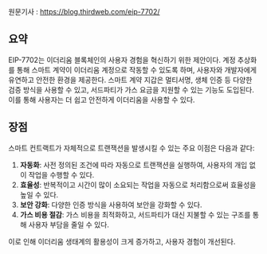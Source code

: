 원문기사 : https://blog.thirdweb.com/eip-7702/

## 요약

EIP-7702는 이더리움 블록체인의 사용자 경험을 혁신하기 위한 제안이다. 계정 추상화를 통해 스마트 계약이 이더리움 계정으로 작동할 수 있도록 하며, 사용자와 개발자에게 유연하고 안전한 환경을 제공한다. 스마트 계약 지갑은 멀티서명, 생체 인증 등 다양한 검증 방식을 사용할 수 있고, 서드파티가 가스 요금을 지원할 수 있는 기능도 도입된다. 이를 통해 사용자는 더 쉽고 안전하게 이더리움을 사용할 수 있다. 

## 장점
스마트 컨트랙트가 자체적으로 트랜잭션을 발생시킬 수 있는 주요 이점은 다음과 같다:

1. **자동화**: 사전 정의된 조건에 따라 자동으로 트랜잭션을 실행하여, 사용자의 개입 없이 작업을 수행할 수 있다.
2. **효율성**: 반복적이고 시간이 많이 소요되는 작업을 자동으로 처리함으로써 효율성을 높일 수 있다.
3. **보안 강화**: 다양한 인증 방식을 사용하여 보안을 강화할 수 있다.
4. **가스 비용 절감**: 가스 비용을 최적화하고, 서드파티가 대신 지불할 수 있는 구조를 통해 사용자 부담을 줄일 수 있다.

이로 인해 이더리움 생태계의 활용성이 크게 증가하고, 사용자 경험이 개선된다.